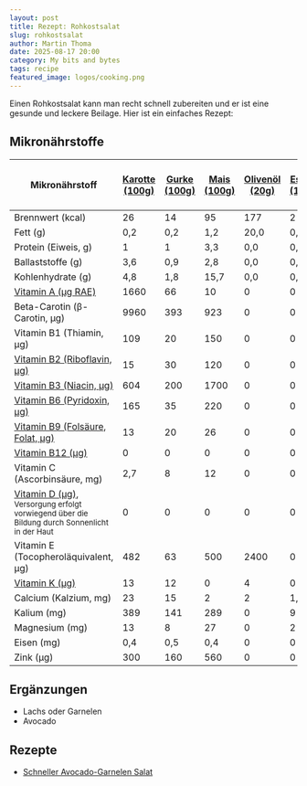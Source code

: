 ```yaml
---
layout: post
title: Rezept: Rohkostsalat
slug: rohkostsalat
author: Martin Thoma
date: 2025-08-17 20:00
category: My bits and bytes
tags: recipe
featured_image: logos/cooking.png
---
```

Einen Rohkostsalat kann man recht schnell zubereiten und er ist eine gesunde und leckere Beilage. Hier ist ein einfaches Rezept:

## Mikronährstoffe

<style>
.green {
    background-color: #c8e6c9;
}
.red {
    background-color: #ffcdd2;
}
</style>

<table>
    <thead>
        <tr>
            <th>Mikronährstoff</th>
            <th><a href="https://www.aok.de/pk/magazin/ernaehrung/lebensmittel/wie-gesund-sind-karotten/">Karotte (100g)</a></th>
            <th><a href="https://www.zentrum-der-gesundheit.de/pdf/tabelle_gurke.pdf">Gurke (100g)</a></th>
            <th><a href="https://www.eismann.de/lebensmittel-lexikon/details/artikel/mais">Mais (100g)</a></th>
            <th><a href="https://www.yazio.com/de/kalorientabelle/oliven-oel-olivenoel.html">Olivenöl (20g)</a></th>
            <th><a href="https://www.yazio.com/de/kalorientabelle/essig-branntweinessig-weissweinessig.html">Essig (10g)</a></th>
            <th><a href="https://www.yazio.com/de/kalorientabelle/cherry-tomaten-cocktail-tomate-frisch.html">Cherry-Tomaten (100g)</a>, <a href="https://www.zentrum-der-gesundheit.de/pdf/tabelle_tomate.pdf">[2]</a></th>
            <th>Gesamt</th>
            <th><a href="https://www.aok.de/pk/magazin/ernaehrung/gesunde-ernaehrung/mineralstoffe-in-lebensmitteln-essenziell-fuer-die-gesundheit/">Tagesbedarf</a>, <a href="https://www.dkv.com/gesundheit-themenwelt-ernaehrung-taglicher-bedarf-an-vitaminen.html">[2]</a></th>
        </tr>
    </thead>
    <tbody>
        <tr>
            <td>Brennwert (kcal)</td>
            <td>26</td>
            <td>14</td>
            <td>95</td>
            <td>177</td>
            <td>2</td>
            <td>15</td>
            <td>329</td>
            <td>?</td>
        </tr>
        <tr>
            <td>Fett (g)</td>
            <td>0,2</td>
            <td>0,2</td>
            <td>1,2</td>
            <td>20,0</td>
            <td>0,0</td>
            <td>0,1</td>
            <td>21,7</td>
            <td>?</td>
        </tr>
        <tr>
            <td>Protein (Eiweis, g)</td>
            <td>1</td>
            <td>1</td>
            <td>3,3</td>
            <td>0,0</td>
            <td>0,0</td>
            <td>0,2</td>
            <td>5,5</td>
            <td>?</td>
        </tr>
        <tr>
            <td>Ballaststoffe (g)</td>
            <td>3,6</td>
            <td>0,9</td>
            <td>2,8</td>
            <td>0,0</td>
            <td>0,0</td>
            <td>1,0</td>
            <td>8.3</td>
            <td>?</td>
        </tr>
        <tr>
            <td>Kohlenhydrate (g)</td>
            <td>4,8</td>
            <td>1,8</td>
            <td>15,7</td>
            <td>0,0</td>
            <td>0,0</td>
            <td>2,8</td>
            <td>25,1</td>
            <td>?</td>
        </tr>
        <tr>
            <td><a href="https://www.dge.de/gesunde-ernaehrung/faq/ausgewaehlte-fragen-und-antworten-zu-vitamin-a/">Vitamin A (µg RAE)</a></td>
            <td>1660</td>
            <td>66</td>
            <td>10</td>
            <td>0</td>
            <td>0</td>
            <td>42</td>
            <td>1778</td>
            <td class="green">800</td>
        </tr>
        <tr>
            <td>Beta-Carotin (β-Carotin, µg)</td>
            <td>9960</td>
            <td>393</td>
            <td>923</td>
            <td>0</td>
            <td>0</td>
            <td>506</td>
            <td>11782</td>
            <td>15.000</td>
        </tr>
        <tr>
            <td>Vitamin B1 (Thiamin, µg)</td>
            <td>109</td>
            <td>20</td>
            <td>150</td>
            <td>0</td>
            <td>0</td>
            <td>60</td>
            <td>339</td>
            <td>1300</td>
        </tr>
        <tr>
            <td><a href="https://www.dge.de/wissenschaft/referenzwerte/riboflavin/">Vitamin B2 (Riboflavin, µg)</a></td>
            <td>15</td>
            <td>30</td>
            <td>120</td>
            <td>0</td>
            <td>0</td>
            <td>30</td>
            <td>195</td>
            <td>1400</td>
        </tr>
        <tr>
            <td><a href="https://www.dge.de/wissenschaft/referenzwerte/niacin/">Vitamin B3 (Niacin, µg)</a></td>
            <td>604</td>
            <td>200</td>
            <td>1700</td>
            <td>0</td>
            <td>0</td>
            <td>1,1</td>
            <td>2505,1</td>
            <td>15000</td>
        </tr>
        <tr>
            <td><a href="https://www.dge.de/wissenschaft/referenzwerte/vitamin-b6/">Vitamin B6 (Pyridoxin, µg)</a></td>
            <td>165</td>
            <td>35</td>
            <td>220</td>
            <td>0</td>
            <td>0</td>
            <td>80</td>
            <td>500</td>
            <td>1600</td>
        </tr>
        <tr>
            <td><a href="https://www.dge.de/wissenschaft/referenzwerte/folat/">Vitamin B9 (Folsäure, Folat, µg)</a></td>
            <td>13</td>
            <td>20</td>
            <td>26</td>
            <td>0</td>
            <td>0</td>
            <td>39</td>
            <td>98</td>
            <td>300</td>
        </tr>
        <tr>
            <td><a href="https://www.dge.de/gesunde-ernaehrung/faq/vitamin-b12/">Vitamin B12 (µg)</a></td>
            <td>0</td>
            <td>0</td>
            <td>0</td>
            <td>0</td>
            <td>0</td>
            <td>0</td>
            <td>0</td>
            <td class="red">4</td>
        </tr>
        <tr>
            <td>Vitamin C (Ascorbinsäure, mg)</td>
            <td>2,7</td>
            <td>8</td>
            <td>12</td>
            <td>0</td>
            <td>0</td>
            <td>24,5</td>
            <td>47,2</td>
            <td>100</td>
        </tr>
        <tr>
            <td><a href="https://www.dge.de/wissenschaft/referenzwerte/vitamin-d/">Vitamin D (µg)</a>, <small>Versorgung erfolgt vorwiegend über die Bildung durch Sonnenlicht in der Haut</small></td>
            <td>0</td>
            <td>0</td>
            <td>0</td>
            <td>0</td>
            <td>0</td>
            <td>0</td>
            <td>0</td>
            <td class="red">20</td>
        </tr>
        <tr>
            <td>Vitamin E (Tocopheroläquivalent, µg)</td>
            <td>482</td>
            <td>63</td>
            <td>500</td>
            <td>2400</td>
            <td>0</td>
            <td>813</td>
            <td>4258</td>
            <td>13.000</td>
        </tr>
        <tr>
            <td><a href="https://www.dge.de/wissenschaft/referenzwerte/vitamin-k/">Vitamin K (µg)</a></td>
            <td>13</td>
            <td>12</td>
            <td>0</td>
            <td>4</td>
            <td>0</td>
            <td>9</td>
            <td>38</td>
            <td>70</td>
        </tr>
        <tr>
            <td>Calcium (Kalzium, mg)</td>
            <td>23</td>
            <td>15</td>
            <td>2</td>
            <td>2</td>
            <td>1,5</td>
            <td>18</td>
            <td>61,5</td>
            <td class="red">1000</td>
        </tr>
        <tr>
            <td>Kalium (mg)</td>
            <td>389</td>
            <td>141</td>
            <td>289</td>
            <td>0</td>
            <td>9</td>
            <td>242</td>
            <td>1070</td>
            <td>4000</td>
        </tr>
        <tr>
            <td>Magnesium (mg)</td>
            <td>13</td>
            <td>8</td>
            <td>27</td>
            <td>0</td>
            <td>2</td>
            <td>11</td>
            <td>61</td>
            <td>350</td>
        </tr>
        <tr>
            <td>Eisen (mg)</td>
            <td>0,4</td>
            <td>0,5</td>
            <td>0,4</td>
            <td>0</td>
            <td>0</td>
            <td>0,5</td>
            <td>1,8</td>
            <td>16</td>
        </tr>
        <tr>
            <td>Zink (µg)</td>
            <td>300</td>
            <td>160</td>
            <td>560</td>
            <td>0</td>
            <td>0</td>
            <td>200</td>
            <td>1220</td>
            <td class="red">15.000</td>
        </tr>
    </tbody>
</table>

## Ergänzungen

* Lachs oder Garnelen
* Avocado

## Rezepte

* [Schneller Avocado-Garnelen Salat](https://www.chefkoch.de/rezepte/1992841322820110/Schneller-Avocado-Garnelen-Salat.html)
